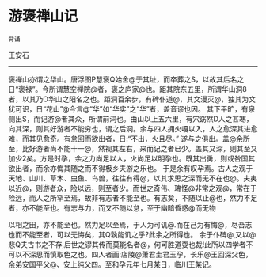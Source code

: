 # 游褒禅山记

`背诵`

王安石

---

褒禅山亦谓之华山。唐浮图P慧褒Q始舍@于其址，而卒葬之S，以故其后名之日“褒禄”。今所谓慧空禅院@者，褒之庐家@也。距其院东五里，所谓华山洞8者，以其乃O华山之阳名之也。距洞百余步，有碑仆道@，其文漫灭@，独其为文犹可识，日“花山”@今言@“华”如“华实”之“华”者，盖音谬也因。
其下平旷，有泉侧出S，而记游@者其众，所谓前洞也。由山以上五六里，有穴窈然D人之甚寒，向其深，则其好游者不能穷也，谓之后洞。余与四人拥火嘎以入，人之愈深其进愈难，而其见愈奇。有怠回而欲出者，日:“不出，火且尽。” 遂与之俱出。盖@余所至，比好游者尚不能十一@，然视其左右，来而记之者已少。盖其又深，则其至又加少2矣。方是时孕，余之力尚足以人，火尚足以明孕也。既其出勇，则或咎国其欲出者，而余亦悔其随之而不得极乡夫游之乐也。
于是余有叹孕焉。古人之观于天地、山川、草木、虫鱼、鸟兽，往往有得@，以其求思之深而无不在也@。夫夷以近@，则游者众，险以远，则至者少。而世之奇伟、瑰怪@非常之观@，常在于险远，而人之所罕至焉，故非有志者不能至也。有志矣，不随以止@也，然力不足者，亦不能至也。有志与力，而又不随以怠，至于幽暗昏惑@而无物

以相之田，亦不能至也。然力足以至焉，于人为可讥@.而在己为有悔@，尽吾志也而不能至者，可以无悔矣，其Q孰能讥之乎?此余之所得也。
余于仆碑@,又以@悲Q夫古书之不存,后世之谬其传而莫能名者@，何可胜道耍也裁!此所以四学者不可以不深思而慎取色之也。四人者画:店陵@萧君圭君玉孕，长乐@王回深父色，余弟安国平父@、安上纯父四。至和孕元年七月某日，临川王某记。

